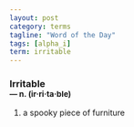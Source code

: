 ```yaml
---
layout: post
category: terms
tagline: "Word of the Day"
tags: [alpha_i]
term: irritable
---
```


<h3>Irritable<br/> <small>&mdash; n. (ir<span>&middot;</span>ri<span>&middot;</span>ta<span>&middot;</span>ble)</small></h3>
<p><ol><li>a spooky piece of furniture</li>
</ol></p>
